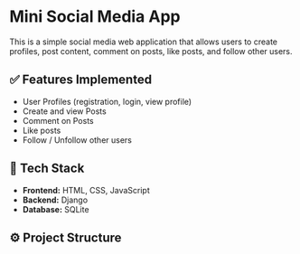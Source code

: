 # Mini Social Media App

This is a simple social media web application that allows users to create profiles, post content, comment on posts, like posts, and follow other users.

## ✅ Features Implemented
- User Profiles (registration, login, view profile)
- Create and view Posts
- Comment on Posts
- Like posts
- Follow / Unfollow other users

## 🚀 Tech Stack
- **Frontend:** HTML, CSS, JavaScript
- **Backend:** Django
- **Database:** SQLite

## ⚙️ Project Structure
